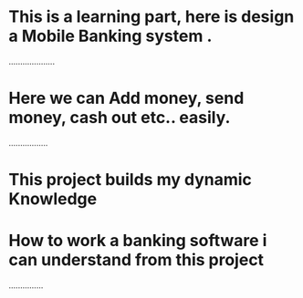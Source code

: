 # This is a learning part, here is design a Mobile Banking system .
....................
# Here we can Add money, send money, cash out etc.. easily.
.................

# This project builds my dynamic Knowledge 
# How to work a banking software i can understand from this project 
...............
